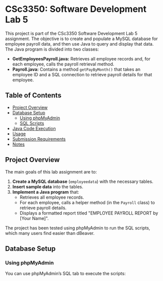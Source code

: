 # CSc3350: Software Development Lab 5

This project is part of the CSc3350 Software Development Lab 5 assignment. The objective is to create and populate a MySQL database for employee payroll data, and then use Java to query and display that data. The Java program is divided into two classes:

- **GetEmployeesPayroll.java:** Retrieves all employee records and, for each employee, calls the payroll retrieval method.
- **Payroll.java:** Contains a method `getPayByMonth()` that takes an employee ID and a SQL connection to retrieve payroll details for that employee.

## Table of Contents

- [Project Overview](#project-overview)
- [Database Setup](#database-setup)
  - [Using phpMyAdmin](#using-phpmyadmin)
  - [SQL Scripts](#sql-scripts)
- [Java Code Execution](#java-code-execution)
- [Usage](#usage)
- [Submission Requirements](#submission-requirements)
- [Notes](#notes)

## Project Overview

The main goals of this lab assignment are to:

1. **Create a MySQL database** (`employeedata`) with the necessary tables.
2. **Insert sample data** into the tables.
3. **Implement a Java program** that:
   - Retrieves all employee records.
   - For each employee, calls a helper method (in the `Payroll` class) to retrieve payroll details.
   - Displays a formatted report titled "EMPLOYEE PAYROLL REPORT by [Your Name]".

The project has been tested using phpMyAdmin to run the SQL scripts, which many users find easier than dBeaver.

## Database Setup

### Using phpMyAdmin

You can use phpMyAdmin’s SQL tab to execute the  scripts:
